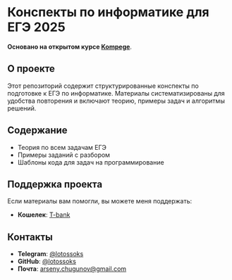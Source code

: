 # Конспекты по информатике для ЕГЭ 2025
**Основано на открытом курсе [Kompege](https://kompege.ru/course)**.

## О проекте  
Этот репозиторий содержит структурированные конспекты по подготовке к ЕГЭ по информатике. Материалы систематизированы для удобства повторения и включают теорию, примеры задач и алгоритмы решений.

## Содержание  
- Теория по всем задачам ЕГЭ  
- Примеры заданий с разбором  
- Шаблоны кода для задач на программирование

## Поддержка проекта  
Если материалы вам помогли, вы можете меня поддержать:  
- **Кошелек**: [T-bank](https://www.tinkoff.ru/rm/r_ifAYlZnkjX.Kzuskbozbv/Te1Hd26098)

## Контакты  
- **Telegram**: [@lotossoks](https://t.me/lotossoks)
- **GitHub**: [@lotossoks](https://github.com/lotossoks)  
- **Почта**: [arseny.chugunov@gmail.com](arseny.chugunov@gmail.com)
